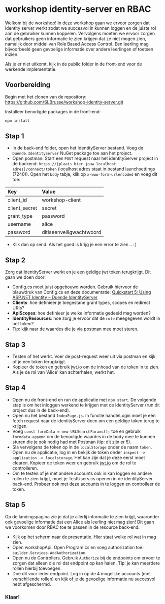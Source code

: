 # workshop identity-server en RBAC

Welkom bij de workshop! In deze workshop gaan we ervoor zorgen dat identity server werkt zodat we succesvol in kunnen loggen en de juiste rol aan de gebruiker kunnen koppelen. Vervolgens moeten we ervoor zorgen dat gebruikers geen informatie te zien krijgen dat ze niet mogen zien, namelijk door middel van Role Based Access Control. Een leerling mag bijvoorbeeld geen gevoelige informatie over andere leerlingen of toetsen inzien. 

Als je er niet uitkomt, kijk in de public folder in de front-end voor de werkende implementatie.

## Voorbereiding
Begin met het clonen van de repository:
https://github.com/SLBrusse/workshop-identity-server.git

Installeer benodigde packages in de front-end:
```bash
npm install
 ```

## Stap 1
- In de back-end folder, open het IdentityServer bestand. Voeg de `Duende.IdentityServer` NuGet package toe aan het project. 
- Open postman. Start een `POST` request naar het identityServer project in de backend: `https://{plaats hier jouw localhost adres}/connect/token` (localhost adres staat in bestand launchsettings (7240)). Open het `body` tabje, klik op `x-www-form-urlencoded` en voeg dit toe:

| Key           | Value          |
|:--------------|:---------------|
| client_id     | workshop-client  |
| client_secret | secret         |
| grant_type    | password       |
| username      | alice          |
| password      | ditiseenveiligwachtwoord       |

- Klik dan op send. Als het goed is krijg je een error te zien... :(

## Stap 2
Zorg dat IdentityServer werkt en je een geldige jwt token terugkrijgt. Dit gaan we doen door:
- Config.cs moet juist opgebouwd worden. Gebruik hiervoor de blauwdruk van Config.cs en deze documentatie:
[Quickstart 5: Using ASP.NET Identity – Duende IdentityServer](https://docs.duendesoftware.com/identityserver/quickstarts/5-aspnetid/)
- **Clients**: hoe definieer je toegestane grant types, scopes en redirect URIs?
- **ApiScopes**: hoe definieer je welke informatie gedeeld mag worden?
- **IdentityResources**: hoe zorg je ervoor dat de `role` meegegeven wordt in het token?
- Tip: kijk naar de waardes die je via postman mee moet sturen. 

## Stap 3
- Testen of het werkt. Voer de post-request weer uit via postman en kijk of je een token terugkrijgt.
- Kopieer de token en gebruik [jwt.io](https://jwt.io) om de inhoud van de token in te zien. Als je de rol van 'Alice' kan achterhalen, werkt het. 

## Stap 4
- Open nu de front-end en run de applicatie met `npm start`. De volgende stap is om het inloggen werkend te krijgen met de identityServer (run dit project dus in de back-end).
- Open nu het bestand `IndexPage.js`. In functie handleLogin moet je een fetch request naar de identityServer doen om een geldige token terug te krijgen. 
- Voeg `const formData = new URLSearchParams();` toe en gebruik `formdata.append` om de benodigde waardes in de body mee te kunnen sturen die je ook nodig had met Postman (tip: dit zijn er 5). 
- Sla vervolgens de token op in de `localStorage` onder de naam `token`. Open nu de applicatie, log in en bekijk de token onder `inspect -> application -> localstorage`. Het kan zijn dat je deze eerst moet clearen. Kopieer de token weer en gebruik [jwt.io](https://jwt.io) om de rol te controlleren. 
- Om te testen of je met andere accounts ook in kan loggen en andere rollen te zien krijgt, moet je TestUsers.cs openen in de identityServer back-end. Probeer ook met deze accounts in te loggen en controlleer de token. 

## Stap 5
Op de landingspagina zie je dat je allerlij informatie te zien krijgt, waaronder ook gevoelige informatie dat een Alice als leerling niet mag zien! Dit gaan we voorkomen door RBAC toe te passen in de resource back-end. 
- Kijk op het scherm naar de presentatie. Hier staat welke rol wat in mag zien. 
- Open workshopApi. Open Program.cs en voeg authorization toe: `builder.Services.AddAuthorization`.
- Open nu de Controllers. Gebruik `Authorize` bij de endpoints om ervoor te zorgen dat alleen die rol dat endpoint op kan halen. Tip: je kan meerdere rollen hierbij toevoegen.
- Doe dit voor ieder endpoint. Log in op de 4 mogelijke accounts (met verschillende rollen) en kijk of je de gevoelige informatie nu succesvol hebt afgeschermd. 

### Klaar!
